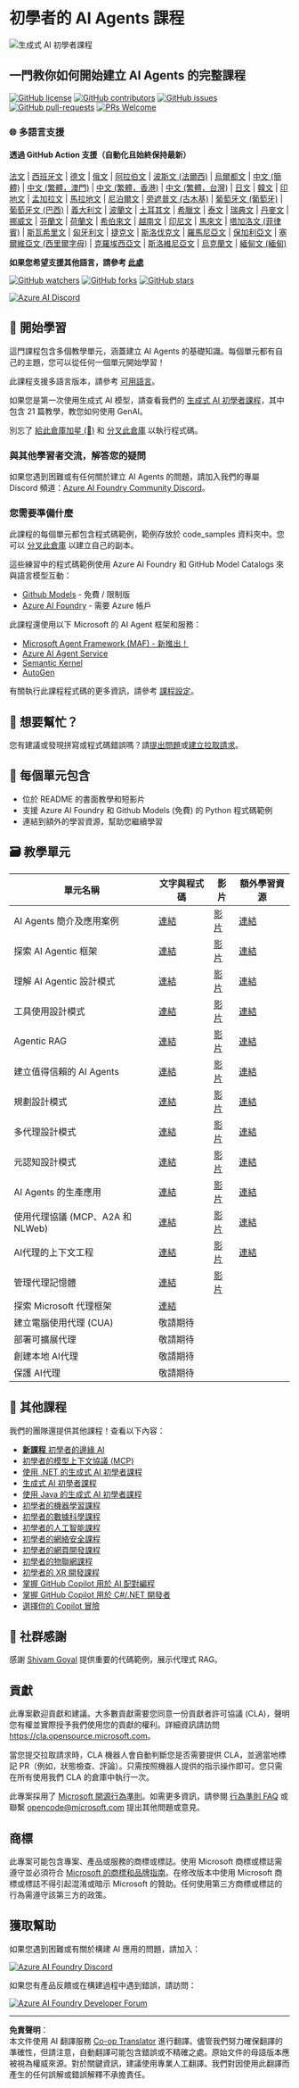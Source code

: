 <!--
CO_OP_TRANSLATOR_METADATA:
{
  "original_hash": "fbe8e2c7026d42ed06780dce1b06fd61",
  "translation_date": "2025-10-03T14:19:25+00:00",
  "source_file": "README.md",
  "language_code": "tw"
}
-->
# 初學者的 AI Agents 課程

![生成式 AI 初學者課程](../../translated_images/repo-thumbnailv2.06f4a48036fde647f6ba4eb19f5651babe59bb30e972748afb349e47725d7601.tw.png)

## 一門教你如何開始建立 AI Agents 的完整課程

[![GitHub license](https://img.shields.io/github/license/microsoft/ai-agents-for-beginners.svg)](https://github.com/microsoft/ai-agents-for-beginners/blob/master/LICENSE?WT.mc_id=academic-105485-koreyst)
[![GitHub contributors](https://img.shields.io/github/contributors/microsoft/ai-agents-for-beginners.svg)](https://GitHub.com/microsoft/ai-agents-for-beginners/graphs/contributors/?WT.mc_id=academic-105485-koreyst)
[![GitHub issues](https://img.shields.io/github/issues/microsoft/ai-agents-for-beginners.svg)](https://GitHub.com/microsoft/ai-agents-for-beginners/issues/?WT.mc_id=academic-105485-koreyst)
[![GitHub pull-requests](https://img.shields.io/github/issues-pr/microsoft/ai-agents-for-beginners.svg)](https://GitHub.com/microsoft/ai-agents-for-beginners/pulls/?WT.mc_id=academic-105485-koreyst)
[![PRs Welcome](https://img.shields.io/badge/PRs-welcome-brightgreen.svg?style=flat-square)](http://makeapullrequest.com?WT.mc_id=academic-105485-koreyst)

### 🌐 多語言支援

#### 透過 GitHub Action 支援（自動化且始終保持最新）

[法文](../fr/README.md) | [西班牙文](../es/README.md) | [德文](../de/README.md) | [俄文](../ru/README.md) | [阿拉伯文](../ar/README.md) | [波斯文 (法爾西)](../fa/README.md) | [烏爾都文](../ur/README.md) | [中文 (簡體)](../zh/README.md) | [中文 (繁體，澳門)](../mo/README.md) | [中文 (繁體，香港)](../hk/README.md) | [中文 (繁體，台灣)](./README.md) | [日文](../ja/README.md) | [韓文](../ko/README.md) | [印地文](../hi/README.md) | [孟加拉文](../bn/README.md) | [馬拉地文](../mr/README.md) | [尼泊爾文](../ne/README.md) | [旁遮普文 (古木基)](../pa/README.md) | [葡萄牙文 (葡萄牙)](../pt/README.md) | [葡萄牙文 (巴西)](../br/README.md) | [義大利文](../it/README.md) | [波蘭文](../pl/README.md) | [土耳其文](../tr/README.md) | [希臘文](../el/README.md) | [泰文](../th/README.md) | [瑞典文](../sv/README.md) | [丹麥文](../da/README.md) | [挪威文](../no/README.md) | [芬蘭文](../fi/README.md) | [荷蘭文](../nl/README.md) | [希伯來文](../he/README.md) | [越南文](../vi/README.md) | [印尼文](../id/README.md) | [馬來文](../ms/README.md) | [塔加洛文 (菲律賓)](../tl/README.md) | [斯瓦希里文](../sw/README.md) | [匈牙利文](../hu/README.md) | [捷克文](../cs/README.md) | [斯洛伐克文](../sk/README.md) | [羅馬尼亞文](../ro/README.md) | [保加利亞文](../bg/README.md) | [塞爾維亞文 (西里爾字母)](../sr/README.md) | [克羅埃西亞文](../hr/README.md) | [斯洛維尼亞文](../sl/README.md) | [烏克蘭文](../uk/README.md) | [緬甸文 (緬甸)](../my/README.md)

**如果您希望支援其他語言，請參考 [此處](https://github.com/Azure/co-op-translator/blob/main/getting_started/supported-languages.md)**

[![GitHub watchers](https://img.shields.io/github/watchers/microsoft/ai-agents-for-beginners.svg?style=social&label=Watch)](https://GitHub.com/microsoft/ai-agents-for-beginners/watchers/?WT.mc_id=academic-105485-koreyst)
[![GitHub forks](https://img.shields.io/github/forks/microsoft/ai-agents-for-beginners.svg?style=social&label=Fork)](https://GitHub.com/microsoft/ai-agents-for-beginners/network/?WT.mc_id=academic-105485-koreyst)
[![GitHub stars](https://img.shields.io/github/stars/microsoft/ai-agents-for-beginners.svg?style=social&label=Star)](https://GitHub.com/microsoft/ai-agents-for-beginners/stargazers/?WT.mc_id=academic-105485-koreyst)

[![Azure AI Discord](https://dcbadge.limes.pink/api/server/kzRShWzttr)](https://discord.gg/kzRShWzttr)

## 🌱 開始學習

這門課程包含多個教學單元，涵蓋建立 AI Agents 的基礎知識。每個單元都有自己的主題，您可以從任何一個單元開始學習！

此課程支援多語言版本，請參考 [可用語言](../..)。

如果您是第一次使用生成式 AI 模型，請查看我們的 [生成式 AI 初學者課程](https://aka.ms/genai-beginners)，其中包含 21 篇教學，教您如何使用 GenAI。

別忘了 [給此倉庫加星 (🌟)](https://docs.github.com/en/get-started/exploring-projects-on-github/saving-repositories-with-stars?WT.mc_id=academic-105485-koreyst) 和 [分叉此倉庫](https://github.com/microsoft/ai-agents-for-beginners/fork) 以執行程式碼。

### 與其他學習者交流，解答您的疑問

如果您遇到困難或有任何關於建立 AI Agents 的問題，請加入我們的專屬 Discord 頻道：[Azure AI Foundry Community Discord](https://aka.ms/ai-agents/discord)。

### 您需要準備什麼

此課程的每個單元都包含程式碼範例，範例存放於 code_samples 資料夾中。您可以 [分叉此倉庫](https://github.com/microsoft/ai-agents-for-beginners/fork) 以建立自己的副本。

這些練習中的程式碼範例使用 Azure AI Foundry 和 GitHub Model Catalogs 來與語言模型互動：

- [Github Models](https://aka.ms/ai-agents-beginners/github-models) - 免費 / 限制版
- [Azure AI Foundry](https://aka.ms/ai-agents-beginners/ai-foundry) - 需要 Azure 帳戶

此課程還使用以下 Microsoft 的 AI Agent 框架和服務：

- [Microsoft Agent Framework (MAF) - 新推出！](https://aka.ms/ai-agents-beginners/agent-framewrok)
- [Azure AI Agent Service](https://aka.ms/ai-agents-beginners/ai-agent-service)
- [Semantic Kernel](https://aka.ms/ai-agents-beginners/semantic-kernel)
- [AutoGen](https://aka.ms/ai-agents/autogen)

有關執行此課程程式碼的更多資訊，請參考 [課程設定](./00-course-setup/README.md)。

## 🙏 想要幫忙？

您有建議或發現拼寫或程式碼錯誤嗎？請[提出問題](https://github.com/microsoft/ai-agents-for-beginners/issues?WT.mc_id=academic-105485-koreyst)或[建立拉取請求](https://github.com/microsoft/ai-agents-for-beginners/pulls?WT.mc_id=academic-105485-koreyst)。

## 📂 每個單元包含

- 位於 README 的書面教學和短影片
- 支援 Azure AI Foundry 和 Github Models (免費) 的 Python 程式碼範例
- 連結到額外的學習資源，幫助您繼續學習

## 🗃️ 教學單元

| **單元名稱**                                 | **文字與程式碼**                                  | **影片**                                                   | **額外學習資源**                                                                     |
|----------------------------------------------|----------------------------------------------------|------------------------------------------------------------|----------------------------------------------------------------------------------------|
| AI Agents 簡介及應用案例                     | [連結](./01-intro-to-ai-agents/README.md)          | [影片](https://youtu.be/3zgm60bXmQk?si=z8QygFvYQv-9WtO1)    | [連結](https://aka.ms/ai-agents-beginners/collection?WT.mc_id=academic-105485-koreyst) |
| 探索 AI Agentic 框架                         | [連結](./02-explore-agentic-frameworks/README.md)  | [影片](https://youtu.be/ODwF-EZo_O8?si=Vawth4hzVaHv-u0H)    | [連結](https://aka.ms/ai-agents-beginners/collection?WT.mc_id=academic-105485-koreyst) |
| 理解 AI Agentic 設計模式                     | [連結](./03-agentic-design-patterns/README.md)     | [影片](https://youtu.be/m9lM8qqoOEA?si=BIzHwzstTPL8o9GF)    | [連結](https://aka.ms/ai-agents-beginners/collection?WT.mc_id=academic-105485-koreyst) |
| 工具使用設計模式                             | [連結](./04-tool-use/README.md)                    | [影片](https://youtu.be/vieRiPRx-gI?si=2z6O2Xu2cu_Jz46N)    | [連結](https://aka.ms/ai-agents-beginners/collection?WT.mc_id=academic-105485-koreyst) |
| Agentic RAG                                  | [連結](./05-agentic-rag/README.md)                 | [影片](https://youtu.be/WcjAARvdL7I?si=gKPWsQpKiIlDH9A3)    | [連結](https://aka.ms/ai-agents-beginners/collection?WT.mc_id=academic-105485-koreyst) |
| 建立值得信賴的 AI Agents                     | [連結](./06-building-trustworthy-agents/README.md) | [影片](https://youtu.be/iZKkMEGBCUQ?si=jZjpiMnGFOE9L8OK )   | [連結](https://aka.ms/ai-agents-beginners/collection?WT.mc_id=academic-105485-koreyst) |
| 規劃設計模式                                 | [連結](./07-planning-design/README.md)             | [影片](https://youtu.be/kPfJ2BrBCMY?si=6SC_iv_E5-mzucnC)    | [連結](https://aka.ms/ai-agents-beginners/collection?WT.mc_id=academic-105485-koreyst) |
| 多代理設計模式                               | [連結](./08-multi-agent/README.md)                 | [影片](https://youtu.be/V6HpE9hZEx0?si=rMgDhEu7wXo2uo6g)    | [連結](https://aka.ms/ai-agents-beginners/collection?WT.mc_id=academic-105485-koreyst) |
| 元認知設計模式                               | [連結](./09-metacognition/README.md)               | [影片](https://youtu.be/His9R6gw6Ec?si=8gck6vvdSNCt6OcF)    | [連結](https://aka.ms/ai-agents-beginners/collection?WT.mc_id=academic-105485-koreyst) |
| AI Agents 的生產應用                         | [連結](./10-ai-agents-production/README.md)        | [影片](https://youtu.be/l4TP6IyJxmQ?si=31dnhexRo6yLRJDl)    | [連結](https://aka.ms/ai-agents-beginners/collection?WT.mc_id=academic-105485-koreyst) |
| 使用代理協議 (MCP、A2A 和 NLWeb) | [連結](./11-agentic-protocols/README.md)           | [影片](https://youtu.be/X-Dh9R3Opn8)                                 | [連結](https://aka.ms/ai-agents-beginners/collection?WT.mc_id=academic-105485-koreyst) |
| AI代理的上下文工程                | [連結](./12-context-engineering/README.md)         | [影片](https://youtu.be/F5zqRV7gEag)                                 | [連結](https://aka.ms/ai-agents-beginners/collection?WT.mc_id=academic-105485-koreyst) |
| 管理代理記憶體                    | [連結](./13-agent-memory/README.md)     |      [影片](https://youtu.be/QrYbHesIxpw?si=vZkVwKrQ4ieCcIPx)                                                      |                                                                                        |
| 探索 Microsoft 代理框架           | [連結](./14-microsoft-agent-framework/README.md)                            |                                                            |                                                                                        |
| 建立電腦使用代理 (CUA)            | 敬請期待                            |                                                            |                                                                                        |
| 部署可擴展代理                    | 敬請期待                            |                                                            |                                                                                        |
| 創建本地 AI代理                   | 敬請期待                               |                                                            |                                                                                        |
| 保護 AI代理                       | 敬請期待                               |                                                            |                                                                                        |

## 🎒 其他課程

我們的團隊還提供其他課程！查看以下內容：

- [**新課程** 初學者的邊緣 AI](https://github.com/microsoft/edgeai-for-beginners?WT.mc_id=academic-105485-koreyst)
- [初學者的模型上下文協議 (MCP)](https://github.com/microsoft/mcp-for-beginners?WT.mc_id=academic-105485-koreyst)
- [使用 .NET 的生成式 AI 初學者課程](https://github.com/microsoft/Generative-AI-for-beginners-dotnet?WT.mc_id=academic-105485-koreyst)
- [生成式 AI 初學者課程](https://github.com/microsoft/generative-ai-for-beginners?WT.mc_id=academic-105485-koreyst)
- [使用 Java 的生成式 AI 初學者課程](https://github.com/microsoft/generative-ai-for-beginners-java?WT.mc_id=academic-105485-koreyst)
- [初學者的機器學習課程](https://aka.ms/ml-beginners?WT.mc_id=academic-105485-koreyst)
- [初學者的數據科學課程](https://aka.ms/datascience-beginners?WT.mc_id=academic-105485-koreyst)
- [初學者的人工智能課程](https://aka.ms/ai-beginners?WT.mc_id=academic-105485-koreyst)
- [初學者的網絡安全課程](https://github.com/microsoft/Security-101??WT.mc_id=academic-96948-sayoung)
- [初學者的網頁開發課程](https://aka.ms/webdev-beginners?WT.mc_id=academic-105485-koreyst)
- [初學者的物聯網課程](https://aka.ms/iot-beginners?WT.mc_id=academic-105485-koreyst)
- [初學者的 XR 開發課程](https://github.com/microsoft/xr-development-for-beginners?WT.mc_id=academic-105485-koreyst)
- [掌握 GitHub Copilot 用於 AI 配對編程](https://aka.ms/GitHubCopilotAI?WT.mc_id=academic-105485-koreyst)
- [掌握 GitHub Copilot 用於 C#/.NET 開發者](https://github.com/microsoft/mastering-github-copilot-for-dotnet-csharp-developers?WT.mc_id=academic-105485-koreyst)
- [選擇你的 Copilot 冒險](https://github.com/microsoft/CopilotAdventures?WT.mc_id=academic-105485-koreyst)

## 🌟 社群感謝

感謝 [Shivam Goyal](https://www.linkedin.com/in/shivam2003/) 提供重要的代碼範例，展示代理式 RAG。

## 貢獻

此專案歡迎貢獻和建議。大多數貢獻需要您同意一份貢獻者許可協議 (CLA)，聲明您有權並實際授予我們使用您的貢獻的權利。詳細資訊請訪問 <https://cla.opensource.microsoft.com>。

當您提交拉取請求時，CLA 機器人會自動判斷您是否需要提供 CLA，並適當地標記 PR（例如，狀態檢查、評論）。只需按照機器人提供的指示操作即可。您只需在所有使用我們 CLA 的倉庫中執行一次。

此專案採用了 [Microsoft 開源行為準則](https://opensource.microsoft.com/codeofconduct/)。如需更多資訊，請參閱 [行為準則 FAQ](https://opensource.microsoft.com/codeofconduct/faq/) 或聯繫 [opencode@microsoft.com](mailto:opencode@microsoft.com) 提出其他問題或意見。

## 商標

此專案可能包含專案、產品或服務的商標或標誌。使用 Microsoft 商標或標誌需遵守並必須符合 [Microsoft 的商標和品牌指南](https://www.microsoft.com/legal/intellectualproperty/trademarks/usage/general)。在修改版本中使用 Microsoft 商標或標誌不得引起混淆或暗示 Microsoft 的贊助。任何使用第三方商標或標誌的行為需遵守該第三方的政策。

## 獲取幫助

如果您遇到困難或有關於構建 AI 應用的問題，請加入：

[![Azure AI Foundry Discord](https://img.shields.io/badge/Discord-Azure_AI_Foundry_Community_Discord-blue?style=for-the-badge&logo=discord&color=5865f2&logoColor=fff)](https://aka.ms/foundry/discord)

如果您有產品反饋或在構建過程中遇到錯誤，請訪問：

[![Azure AI Foundry Developer Forum](https://img.shields.io/badge/GitHub-Azure_AI_Foundry_Developer_Forum-blue?style=for-the-badge&logo=github&color=000000&logoColor=fff)](https://aka.ms/foundry/forum)

---

**免責聲明**：  
本文件使用 AI 翻譯服務 [Co-op Translator](https://github.com/Azure/co-op-translator) 進行翻譯。儘管我們努力確保翻譯的準確性，但請注意，自動翻譯可能包含錯誤或不精確之處。原始文件的母語版本應被視為權威來源。對於關鍵資訊，建議使用專業人工翻譯。我們對因使用此翻譯而產生的任何誤解或錯誤解釋不承擔責任。
